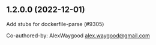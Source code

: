 ## 1.2.0.0 (2022-12-01)

Add stubs for dockerfile-parse (#9305)

Co-authored-by: AlexWaygood <alex.waygood@gmail.com>

